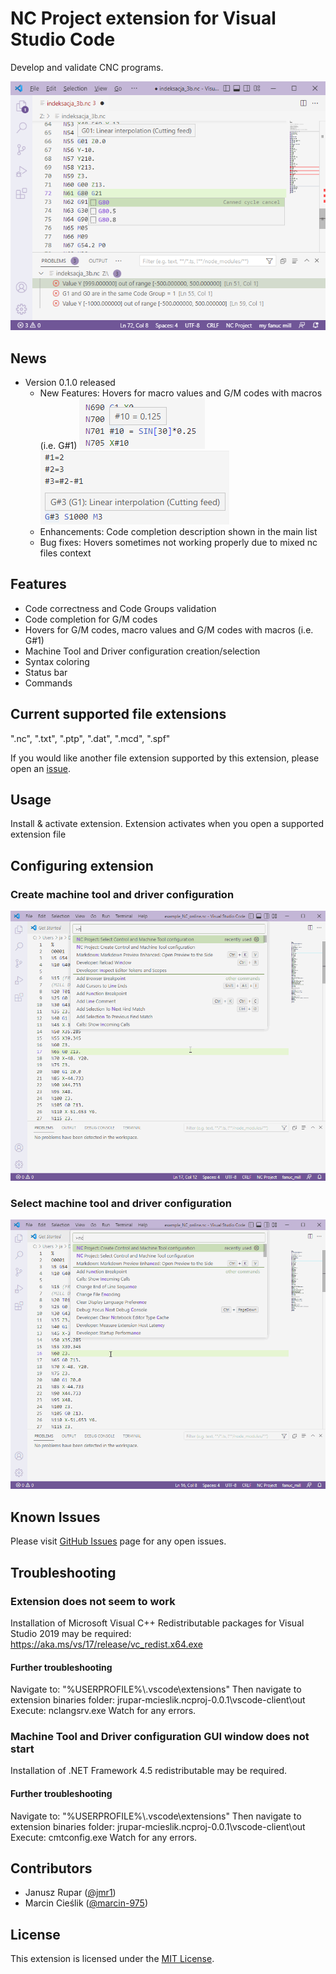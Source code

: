 # NC Project extension for Visual Studio Code

Develop and validate CNC programs.

![NC Project](./images/image1.png)

## News

- Version 0.1.0 released
  - New Features: Hovers for macro values and G/M codes with macros (i.e. G#1)
  ![macro](./images/macro.png)
  ![macro2](./images/macro2.png)
  - Enhancements: Code completion description shown in the main list
  - Bug fixes: Hovers sometimes not working properly due to mixed nc files context

## Features

- Code correctness and Code Groups validation
- Code completion for G/M codes
- Hovers for G/M codes, macro values and G/M codes with macros (i.e. G#1)
- Machine Tool and Driver configuration creation/selection
- Syntax coloring
- Status bar
- Commands

## Current supported file extensions

".nc", ".txt", ".ptp", ".dat", ".mcd", ".spf"

If you would like another file extension supported by this extension, please open an [issue](https://github.com/jmr1/vscode-ncproj/issues).

## Usage

Install & activate extension. Extension activates when you open a supported extension file

## Configuring extension

### Create machine tool and driver configuration

![Create machine tool and driver configuration](./images/create_configuration.gif)

### Select machine tool and driver configuration

![Select machine tool and driver configuration](./images/select_configuration.gif)

## Known Issues

Please visit [GitHub Issues](https://github.com/jmr1/vscode-ncproj/issues) page for any open issues.

## Troubleshooting

### Extension does not seem to work

Installation of Microsoft Visual C++ Redistributable packages for Visual Studio 2019 may be required: <https://aka.ms/vs/17/release/vc_redist.x64.exe>

#### Further troubleshooting

Navigate to: "%USERPROFILE%\\.vscode\extensions"
Then navigate to extension binaries folder: jrupar-mcieslik.ncproj-0.0.1\vscode-client\out
Execute: nclangsrv.exe
Watch for any errors.

### Machine Tool and Driver configuration GUI window does not start

Installation of .NET Framework 4.5 redistributable may be required.

#### Further troubleshooting

Navigate to: "%USERPROFILE%\\.vscode\extensions"
Then navigate to extension binaries folder: jrupar-mcieslik.ncproj-0.0.1\vscode-client\out
Execute: cmtconfig.exe
Watch for any errors.

## Contributors

- Janusz Rupar ([@jmr1](https://github.com/jmr1))
- Marcin Cieślik ([@marcin-975](https://github.com/marcin-975))

## License

This extension is licensed under the [MIT License](LICENSE).
